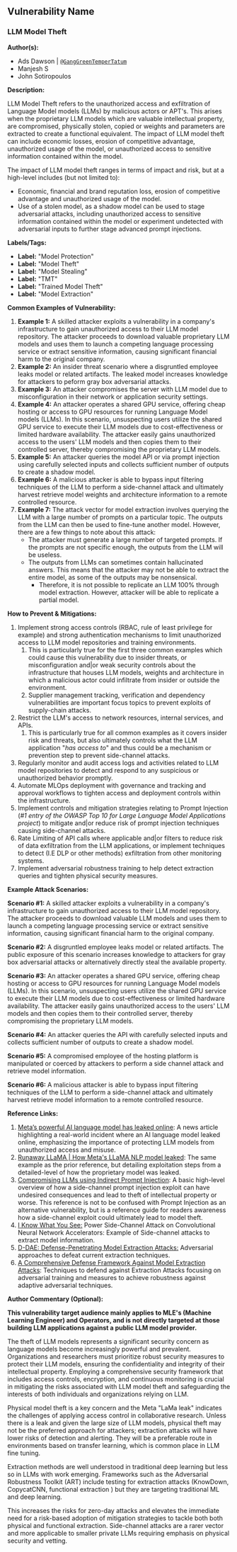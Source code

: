 ## Vulnerability Name

### LLM Model Theft

**Author(s):**

- Ads Dawson | [`@GangGreenTemperTatum`](https://github.com/GangGreenTemperTatum/www-project-top-10-for-large-language-model-applications)
- Manjesh S
- John Sotiropoulos

**Description:**

LLM Model Theft refers to the unauthorized access and exfiltration of Language Model models (LLMs) by malicious actors or APT's. This arises when the proprietary LLM models which are valuable intellectual property, are compromised, physically stolen, copied or weights and parameters are extracted to create a functional equivalent. The impact of LLM model theft can include economic losses, erosion of competitive advantage, unauthorized usage of the model, or unauthorized access to sensitive information contained within the model.

The impact of LLM model theft ranges in terms of impact and risk, but at a high-level includes (but not limited to):

- Economic, financial and brand reputation loss, erosion of competitive advantage and unauthorized usage of the model.
- Use of a stolen model, as a shadow model can be used to stage adversarial attacks, including unauthorized access to sensitive information contained within the model or experiment undetected with adversarial inputs to further stage advanced prompt injections.

**Labels/Tags:**

- **Label:** "Model Protection"
- **Label:** "Model Theft"
- **Label:** "Model Stealing"
- **Label:** "TMT"
- **Label:** "Trained Model Theft"
- **Label:** "Model Extraction"

**Common Examples of Vulnerability:**

1. **Example 1:** A skilled attacker exploits a vulnerability in a company's infrastructure to gain unauthorized access to their LLM model repository. The attacker proceeds to download valuable proprietary LLM models and uses them to launch a competing language processing service or extract sensitive information, causing significant financial harm to the original company.
2. **Example 2:** An insider threat scenario where a disgruntled employee leaks model or related artifacts. The leaked model increases knowledge for attackers to peform gray box adversarial attacks.
3. **Example 3:** An attacker compromises the server with LLM model due to misconfiguration in their network or application security settings.
4. **Example 4:** An attacker operates a shared GPU service, offering cheap hosting or access to GPU resources for running Language Model models (LLMs). In this scenario, unsuspecting users utilize the shared GPU service to execute their LLM models due to cost-effectiveness or limited hardware availability. The attacker easily gains unauthorized access to the users' LLM models and then copies them to their controlled server, thereby compromising the proprietary LLM models.
5. **Example 5:** An attacker queries the model API or via prompt injection using carefully selected inputs and collects sufficient number of outputs to create a shadow model.
6. **Example 6:** A malicious attacker is able to bypass input filtering techniques of the LLM to perform a side-channel attack and ultimately harvest retrieve model weights and architecture information to a remote controlled resource.
7. **Example 7:** The attack vector for model extraction involves querying the LLM with a large number of prompts on a particular topic. The outputs from the LLM can then be used to fine-tune another model. However, there are a few things to note about this attack:
   - The attacker must generate a large number of targeted prompts. If the prompts are not specific enough, the outputs from the LLM will be useless.
   - The outputs from LLMs can sometimes contain hallucinated answers. This means that the attacker may not be able to extract the entire model, as some of the outputs may be nonsensical.
     - Therefore, it is not possible to replicate an LLM 100% through model extraction. However, attacker will be able to replicate a partial model.

**How to Prevent & Mitigations:**

1. Implement strong access controls (RBAC, rule of least privilege for example) and strong authentication mechanisms to limit unauthorized access to LLM model repositories and training environments.
   1. This is particularly true for the first three common examples which could cause this vulnerability due to insider threats, or misconfiguration and|or weak security controls about the infrastructure that houses LLM models, weights and architecture in which a malicious actor could infiltrate from insider or outside the environment.
   2. Supplier management tracking, verification and dependency vulnerabilities are important focus topics to prevent exploits of supply-chain attacks.
2. Restrict the LLM's access to network resources, internal services, and APIs.
   1. This is particularly true for all common examples as it covers insider risk and threats, but also ultimately controls what the LLM application "*has access to*" and thus could be a mechanism or prevention step to prevent side-channel attacks.
3. Regularly monitor and audit access logs and activities related to LLM model repositories to detect and respond to any suspicious or unauthorized behavior promptly.
4. Automate MLOps deployment with governance and tracking and approval workflows to tighten access and deployment controls within the infrastructure.
5. Implement controls and mitigation strategies relating to Prompt Injection (*#1 entry of the OWASP Top 10 for Large Language Model Applications project*) to mitigate and|or reduce risk of prompt injection techniques causing side-channel attacks.
6. Rate Limiting of API calls where applicable and|or filters to reduce risk of data exfiltration from the LLM applications, or implement techniques to detect (I.E DLP or other methods) exfiltration from other monitoring systems.
7. Implement adversarial robustness training to help detect extraction queries and tighten physical security measures.

**Example Attack Scenarios:**

**Scenario #1:** A skilled attacker exploits a vulnerability in a company's infrastructure to gain unauthorized access to their LLM model repository. The attacker proceeds to download valuable LLM models and uses them to launch a competing language processing service or extract sensitive information, causing significant financial harm to the original company.

**Scenario #2:** A disgruntled employee leaks model or related artifacts. The public exposure of this scenario increases knowledge to attackers for gray box adversarial attacks or alternatively directly steal the available property.

**Scenario #3:** An attacker operates a shared GPU service, offering cheap hosting or access to GPU resources for running Language Model models (LLMs). In this scenario, unsuspecting users utilize the shared GPU service to execute their LLM models due to cost-effectiveness or limited hardware availability. The attacker easily gains unauthorized access to the users' LLM models and then copies them to their controlled server, thereby compromising the proprietary LLM models.

**Scenario #4:** An attacker queries the API with carefully selected inputs and collects sufficient number of outputs to create a shadow model.

**Scenario #5:** A compromised employee of the hosting platform is manipulated or coerced by attackers to perform a side channel attack and retrieve model information.

**Scenario #6:** A malicious attacker is able to bypass input filtering techniques of the LLM to perform a side-channel attack and ultimately harvest retrieve model information to a remote controlled resource.

**Reference Links:**

1. [Meta’s powerful AI language model has leaked online](https://www.theverge.com/2023/3/8/23629362/meta-ai-language-model-llama-leak-online-misuse): A news article highlighting a real-world incident where an AI language model leaked online, emphasizing the importance of protecting LLM models from unauthorized access and misuse.
2. [Runaway LLaMA | How Meta's LLaMA NLP model leaked](https://www.deeplearning.ai/the-batch/how-metas-llama-nlp-model-leaked/): The same example as the prior reference, but detailing exploitation steps from a detailed-level of how the proprietary model was leaked.
3. [Compromising LLMs using Indirect Prompt Injection](https://github.com/greshake/llm-security/blob/main/README.md): A basic high-level overview of how a side-channel prompt injection exploit can have undesired consequences and lead to theft of intellectual property or worse. This reference is not to be confused with Prompt Injection as an alternative vulnerability, but is a reference guide for readers awareness how a side-channel exploit could ultimately lead to model theft.
4. [I Know What You See:](https://arxiv.org/pdf/1803.05847.pdf) Power Side-Channel Attack on Convolutional Neural Network Accelerators: Example of Side-channel attacks to extract model information.
5. [D-DAE: Defense-Penetrating Model Extraction Attacks:](https://www.computer.org/csdl/proceedings-article/sp/2023/933600a432/1He7YbsiH4c) Adversarial approaches to defeat current extraction techniques.
6. [A Comprehensive Defense Framework Against Model Extraction Attacks](https://ieeexplore.ieee.org/document/10080996): Techniques to defend against Extraction Attacks focusing on adversarial training and measures to achieve robustness against adaptive adversarial techniques.

**Author Commentary (Optional):**

**This vulnerability target audience mainly applies to MLE's (Machine Learning Engineer) and Operators, and is not directly targeted at those building LLM applications against a public LLM model provider.**

The theft of LLM models represents a significant security concern as language models become increasingly powerful and prevalent. Organizations and researchers must prioritize robust security measures to protect their LLM models, ensuring the confidentiality and integrity of their intellectual property. Employing a comprehensive security framework that includes access controls, encryption, and continuous monitoring is crucial in mitigating the risks associated with LLM model theft and safeguarding the interests of both individuals and organizations relying on LLM.

Physical model theft is a key concern and the Meta "LaMa leak" indicates the challenges of applying access control in collaborative research. Unless there is a leak and given the large size of LLM models, physical theft may not be the preferred approach for attackers; extraction attacks will have lower risks of detection and alerting. They will be a preferable route in environments based on transfer learning, which is common place in LLM fine tuning.

Extraction methods are well understood in traditional deep learning but less so in LLMs with work emerging. Frameworks such as the Adversarial Robustness Toolkit (ART) include testing for extraction attacks (KnowDown, CopycatCNN, functional extraction ) but they are targeting traditional ML and deep learning.

This increases the risks for zero-day attacks and elevates the immediate need for a risk-based adoption of mitigation strategies to tackle both both physical and functional extraction. Side-channel attacks are a rarer vector and more applicable to smaller private LLMs requiring emphasis on physical security and vetting.